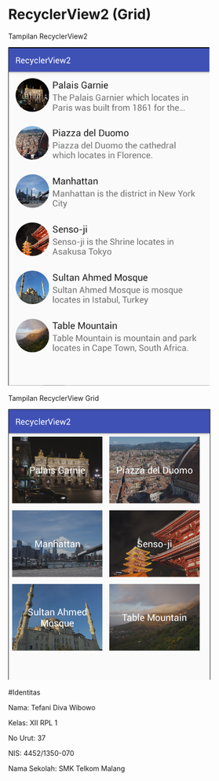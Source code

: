 # RecyclerView2 (Grid)

Tampilan RecyclerView2

![Screenshot RecycleView2](https://github.com/TefaniDivaWibowo/RecyclerView2/blob/master/XIIRPL1%2337%23RecyclerView%23RecycleView2_InitialCommit.png)

Tampilan RecyclerView Grid

![Screenshot RecycleView2 Grid](https://github.com/TefaniDivaWibowo/RecyclerView2/blob/master/XIIRPL1%2337%23RecyclerView%23RecycleView2_2.png)

#Identitas

Nama: Tefani Diva Wibowo

Kelas: XII RPL 1

No Urut: 37

NIS: 4452/1350-070

Nama Sekolah: SMK Telkom Malang
